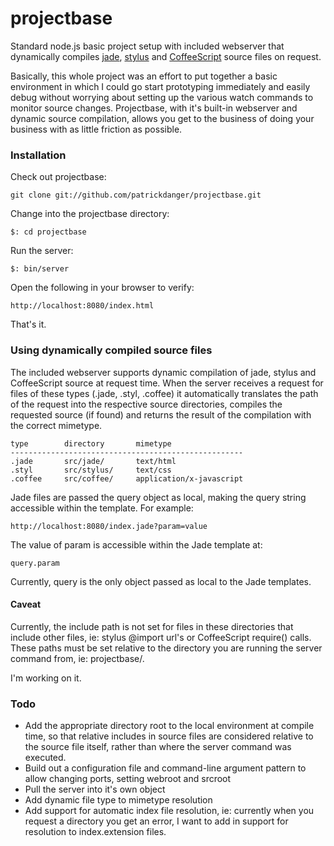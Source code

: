 # projectbase

Standard node.js basic project setup with included webserver that dynamically
compiles [jade][1], [stylus][2] and [CoffeeScript][3] source files on request.

Basically, this whole project was an effort to put together a basic environment
in which I could go start prototyping immediately and easily debug without
worrying about setting up the various watch commands to monitor source changes.
Projectbase, with it's built-in webserver and dynamic source compilation, 
allows you get to the business of doing your business with as little friction as
possible.

[1]: http://jade-lang.com/
[2]: http://learnboost.github.com/stylus/
[3]: http://jashkenas.github.com/coffee-script/

### Installation

Check out projectbase:

	git clone git://github.com/patrickdanger/projectbase.git
	
Change into the projectbase directory:

	$: cd projectbase

Run the server:

	$: bin/server
	
Open the following in your browser to verify:

	http://localhost:8080/index.html
	
That's it.


### Using dynamically compiled source files

The included webserver supports dynamic compilation of jade, stylus
and CoffeeScript source at request time.  When the server receives 
a request for files of these types (.jade, .styl, .coffee) it 
automatically translates the path of the request into the respective
source directories, compiles the requested source (if found) and 
returns the result of the compilation with the correct mimetype.

	type		directory		mimetype
	----------------------------------------------------
	.jade		src/jade/		text/html
	.styl		src/stylus/		text/css
	.coffee		src/coffee/		application/x-javascript

Jade files are passed the query object as local, making the query
string accessible within the template.  For example:

	http://localhost:8080/index.jade?param=value
	
The value of param is accessible within the Jade template at:

	query.param
	
Currently, query is the only object passed as local to the Jade
templates.

#### Caveat

Currently, the include path is not set for files in these directories
that include other files, ie: stylus @import url's or CoffeeScript 
require() calls.  These paths must be set relative to the directory
you are running the server command from, ie: projectbase/.

I'm working on it.


### Todo

*	Add the appropriate directory root to the local environment
	at compile time, so that relative includes in source files
	are considered relative to the source file itself, rather than
	where the server command was executed.
* 	Build out a configuration file and command-line argument pattern
	to allow changing ports, setting webroot and srcroot
*	Pull the server into it's own object
*	Add dynamic file type to mimetype resolution
*	Add support for automatic index file resolution, ie: currently
	when you request a directory you get an error, I want to add
	in support for resolution to index.extension files.